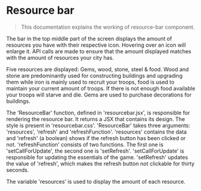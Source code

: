 # Resource bar
> This documentation explains the working of resource-bar component.

The bar in the top middle part of the screen displays the amount of resources you have with their respective icon.
Hovering over an icon will enlarge it. API calls are made to ensure that the amount displayed matches with the amount of resources your city has.

Five resources are displayed: Gems, wood, stone, steel & food. Wood and stone are predominantly used for constructing buildings and upgrading them while iron is mainly used to recruit your troops, food is used to maintain your current amount of troops. 
If there is not enough food available your troops will starve and die. Gems are used to purchase decorations for buildings.

The 'ResourceBar' function, defined in 'resourcebar.jsx', is responsible for rendering the resource bar. It returns a JSX that contains its design. The style is present in 'resourcebar.css'.
'ResourceBar' takes three arguments: 'resources', 'refresh' and 'refreshFunction'. 
'resources' contains the data and 'refresh' (a boolean) shows if the refresh button has been clicked or not. 'refreshFunction' consists of two functions. The first one is 'setCallForUpdate', the second one is 'setRefresh'.
'setCallForUpdate' is responsible for updating the essentials of the game. 'setRefresh' updates the value of 'refresh', which makes the refresh button not clickable for thirty seconds. 

The variable 'resources' is used to display the amount of each resource.